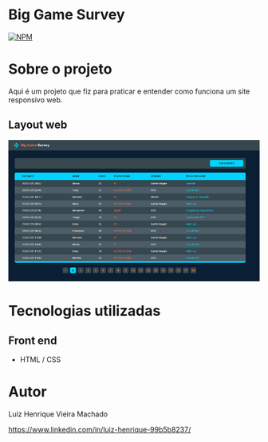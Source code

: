 # Big Game Survey 
[![NPM](https://img.shields.io/npm/l/react)](https://github.com/Luiz-Hznrique/paginadelogin/blob/master/LICENSE) 

# Sobre o projeto

Aqui é um projeto que fiz para praticar e entender como funciona um site responsivo web.


## Layout web
![Web 1](https://github.com/acenelio/assets/raw/main/sds1/web1.png)

# Tecnologias utilizadas
## Front end
- HTML / CSS 


# Autor

Luiz Henrique Vieira Machado

https://www.linkedin.com/in/luiz-henrique-99b5b8237/

